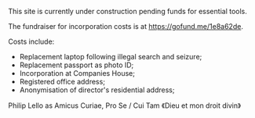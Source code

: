 This site is currently under construction pending funds for essential tools.

The fundraiser for incorporation costs is at https://gofund.me/1e8a62de.

Costs include:
- Replacement laptop following illegal search and seizure;
- Replacement passport as photo ID;
- Incorporation at Companies House;
- Registered office address;
- Anonymisation of director's residential address;

Philip Lello as Amicus Curiae, 
Pro Se / Cui Tam 
《Dieu et mon droit divin》
